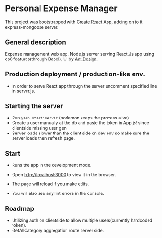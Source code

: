 # Personal Expense Manager
This project was bootstrapped with [Create React App](https://github.com/facebook/create-react-app),
adding on to it express-mongoose server.

## General description
Expense management web app.
Node.js server serving React.Js app using es6 features(through Babel).
UI by [Ant Design](https://ant.design/).

## Production deployment / production-like env.
- In order to serve React app through the server uncomment specified line in server.js.

## Starting the server 
- Run `yarn start:server` (nodemon keeps the process alive).
- Create a user manually at the db and paste the token in App.js! since clientside missing user gen.
- Server loads slower than the client side on dev env so make sure the server loads then refresh page.

## Start
- Runs the app in the development mode.<br />
- Open [http://localhost:3000](http://localhost:3000) to view it in the browser.

- The page will reload if you make edits.<br />
- You will also see any lint errors in the console.


## Roadmap
- Utilizing auth on clientside to allow multiple users(currently hardcoded token). 
- GetAllCategory aggregation route server side.
